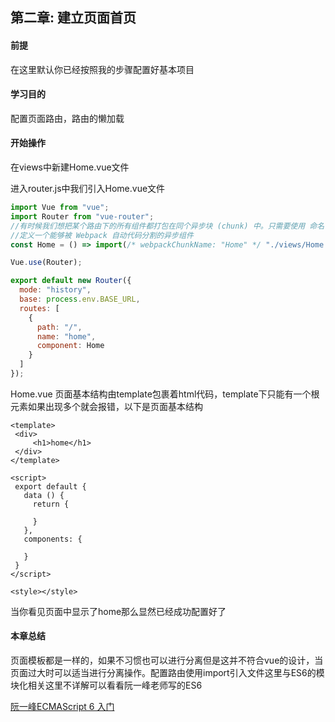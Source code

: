 ## 第二章:  建立页面首页

#### 前提

在这里默认你已经按照我的步骤配置好基本项目

#### 学习目的

配置页面路由，路由的懒加载

#### 开始操作

在views中新建Home.vue文件

进入router.js中我们引入Home.vue文件

```JavaScript
import Vue from "vue";
import Router from "vue-router";
//有时候我们想把某个路由下的所有组件都打包在同个异步块 (chunk) 中。只需要使用 命名 chunk，一个特殊的注释语法来提供 chunk name 
//定义一个能够被 Webpack 自动代码分割的异步组件
const Home = () => import(/* webpackChunkName: "Home" */ "./views/Home.vue");

Vue.use(Router);

export default new Router({
  mode: "history",
  base: process.env.BASE_URL,
  routes: [
    {
      path: "/",
      name: "home",
      component: Home
    }
  ]
});
```

Home.vue 页面基本结构由template包裹着html代码，template下只能有一个根元素如果出现多个就会报错，以下是页面基本结构

```vue
<template>
 <div>
     <h1>home</h1>
 </div>
</template>

<script>
 export default {
   data () {
     return {

     }
   },
   components: {

   }
 }
</script>

<style></style>
```

当你看见页面中显示了home那么显然已经成功配置好了

#### 本章总结

页面模板都是一样的，如果不习惯也可以进行分离但是这并不符合vue的设计，当页面过大时可以适当进行分离操作。配置路由使用import引入文件这里与ES6的模块化相关这里不详解可以看看阮一峰老师写的ES6

[阮一峰ECMAScript 6 入门](http://es6.ruanyifeng.com/#docs/module#import-%E5%91%BD%E4%BB%A4)